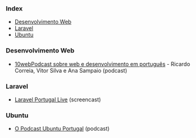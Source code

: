 ### Index

* [Desenvolvimento Web](#desenvolvimento-web)
* [Laravel](#laravel)
* [Ubuntu](#ubuntu)


### Desenvolvimento Web

* [10webPodcast sobre web e desenvolvimento em português](https://10web.pt/acerca) - Ricardo Correia, Vitor Silva e Ana Sampaio (podcast)


### Laravel

* [Laravel Portugal Live](https://laravelportugal.simplecast.fm) (screencast)


### Ubuntu

* [O Podcast Ubuntu Portugal](https://podcastubuntuportugal.org) (podcast)
